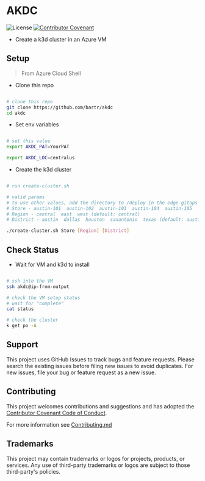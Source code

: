 # AKDC

![License](https://img.shields.io/badge/license-MIT-green.svg)
[![Contributor Covenant](https://img.shields.io/badge/Contributor%20Covenant-2.1-4baaaa.svg)](code_of_conduct.md)

- Create a k3d cluster in an Azure VM

## Setup

> From Azure Cloud Shell

- Clone this repo

```bash

# clone this repo
git clone https://github.com/bartr/akdc
cd akdc

```

- Set env variables

```bash

# set this value
export AKDC_PAT=YourPAT

export AKDC_LOC=centralus

```

- Create the k3d cluster

```bash

# run create-cluster.sh

# valid params
# to use other values, add the directory to /deploy in the edge-gitops repo
# Store - austin-101  austin-102  austin-103  austin-104  austin-105
# Region - central  east  west (default: central)
# District - austin  dallas  houston  sanantonio  texas (default: austin)

./create-cluster.sh Store [Region] [District]

```

## Check Status

- Wait for VM and k3d to install

```bash

# ssh into the VM
ssh akdc@ip-from-output

# check the VM setup status
# wait for "complete"
cat status

# check the cluster
k get po -A

```

## Support

This project uses GitHub Issues to track bugs and feature requests. Please search the existing issues before filing new issues to avoid duplicates.  For new issues, file your bug or feature request as a new issue.

## Contributing

This project welcomes contributions and suggestions and has adopted the [Contributor Covenant Code of Conduct](https://www.contributor-covenant.org/version/2/1/code_of_conduct.html).

For more information see [Contributing.md](./.github/CONTRIBUTING.md)

## Trademarks

This project may contain trademarks or logos for projects, products, or services. Any use of third-party trademarks or logos are subject to those third-party's policies.
